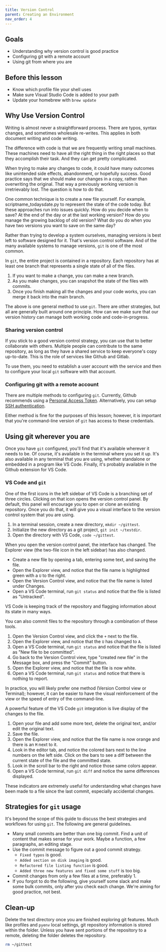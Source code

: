 ```yaml
---
title: Version Control
parent: Creating an Environment
nav_order: 4
---
```


## Goals

* Understanding why version control is good practice
* Configuring git with a remote account
* Using git from where you are

## Before this lesson

* Know which profile file your shell uses
* Make sure Visual Studio Code is added to your path
* Update your homebrew with `brew update`

## Why Use Version Control

Writing is almost never a straightforward process.
There are typos, syntax changes, and sometimes wholesale re-writes.
This applies in both document writing and code writing.

The difference with code is that we are frequently writing small machines.
These machines need to have all the right thing in the right places so that they accomplish their task.
And they can get pretty complicated.

When trying to make any changes to code, it could have many outcomes like unintended side effects, abandonment, or hopefully success.
Good practice says that we should make our changes in a copy, rather than overwriting the original.
That way a previously working version is irretrievably lost.
The question is how to do that.

One common technique is to create a new file yourself.
For example, scriptname_todaysdate.py to represent the state of the code today.
But these approaches run into issues quickly.
How do you decide when to save?
At the end of the day or at the last working version?
How do you manage the growing backlog of old version?
What do you do when you have two versions you want to save on the same day?

Rather than trying to develop a system ourselves, managing versions is best left to software designed for it.
That's version control software.
And of the many available systems to manage versions, `git` is one of the most common.

In `git`, the entire project is contained in a repository.
Each repository has at least one branch that represents a single state of all of the files.

1. If you want to make a change, you can make a new branch.
2. As you make changes, you can snapshot the state of the files with commits.
3. Once you finish making all the changes and your code works, you can merge it back into the main branch.

The above is one general method to use `git`.
There are other strategies, but all are generally built around one principle.
How can we make sure that our version history can manage both working code and code-in-progress.

### Sharing version control

If you stick to a good version control strategy, you can use that to better collaborate with others.
Multiple people can contribute to the same repository, as long as they have a shared service to keep everyone's copy up-to-date.
This is the role of services like Github and Gitlab.

To use them, you need to establish a user account with the service and then to configure your local `git` software with that account.

### Configuring git with a remote account

There are multiple methods to configuring `git`.
Currently, Github recommends using a [Personal Access Token](https://docs.github.com/en/get-started/getting-started-with-git/caching-your-github-credentials-in-git). Alternatively, you can setup [SSH authentication](https://docs.github.com/en/authentication/connecting-to-github-with-ssh).

Either method is fine for the purposes of this lesson; however, it is important that you're command-line version of `git` has access to these credentials.

## Using git wherever you are

Once you have `git` configured, you'll find that it's available wherever it needs to be.
Of course, it's available in the terminal where you set it up.
It's also available in any terminal that you are using, whether standalone or embedded in a program like VS Code.
Finally, it's probably available in the Github extension for VS Code.

### VS Code and `git`

One of the first icons in the left sidebar of VS Code is a branching set of three circles.
Clicking on that icon opens the version control panel.
By default, this panel will encourage you to open or clone an existing repository.
Once you do that, it will give you a visual interface to the version control system that you are using.

1. In a terminal session, create a new directory, `mkdir ~/gittest`.
2. Initialize the new directory as a git project, `git init ~/testdir`.
3. Open the directory with VS Code, `code ~/gittest`.

When you open the version control panel, the interface has changed.
The Explorer view (the two-file icon in the left sidebar) has also changed.

* Create a new file by opening a tab, entering some text, and saving the file.
* Open the Explorer view, and notice that the file name is highlighted green with a `U` to the right.
* Open the Version Control view, and notice that the file name is listed under Changes.
* Open a VS Code terminal, run `git status` and notice that the file is listed as "Untracked".

VS Code is keeping track of the repository and flagging information about its state in many ways.

You can also commit files to the repository through a combination of these tools.

1. Open the Version Control view, and click the `+` next to the file.
2. Open the Explorer view, and notice that the `U` has changed to `A`.
3. Open a VS Code terminal, run `git status` and notice that the file is listed as "New file to be committed".
4. Go back to the Version Control view, type "created new file" in the Message box, and press the "Commit" button.
5. Open the Explorer view, and notice that the file is now white.
6. Open a VS Code terminal, run `git status` and notice that there is nothing to report.

In practice, you will likely prefer one method (Version Control view or Terminal); however, it can be easier to have the visual reinforcement of the view or the speed of entry of the command-line.

A powerful feature of the VS Code `git` integration is live display of the changes to the file.

1. Open your file and add some more text, delete the original text, and/or edit the original text.
2. Save the file.
3. Open the Explorer view, and notice that the file name is now orange and there is an `M` next to it.
4. Look in the editor tab, and notice the colored bars next to the line numbers on the left side. Click on the bars to see a diff between the current state of the file and the committed state.
5. Look in the scroll bar to the right and notice those same colors appear.
6. Open a VS Code terminal, run `git diff` and notice the same differences displayed.

These indicators are extremely useful for understanding what changes have been made to a file since the last commit, especially accidental changes.

## Strategies for `git` usage

It's beyond the scope of this guide to discuss the best strategies and workflows for using `git`.
The following are general guidelines.

* Many small commits are better than one big commit.
Find a unit of content that makes sense for your work.
Maybe a function, a few paragraphs, an editing stage.
* Use the commit message to figure out a good commit strategy.
  * `Fixed typos` is good.
  * `Added section on disk imaging` is good.
  * `Refactored file listing function` is good.
  * `Added three new features and fixed some stuff` is too big.
* Commit changes from only a few files at a time, preferably 1.
* If you forgot to do the following, give yourself some slack and make some bulk commits, only after you check each change.
We're aiming for good practice, not best.


## Clean-up

Delete the test directory once you are finished exploring git features.
Much like profiles and `pyenv` local settings, git repository information is stored within the folder.
Unless you have sent portions of the repository to a remote, deleting the folder deletes the repository.

```sh
rm ~/gittest
```
